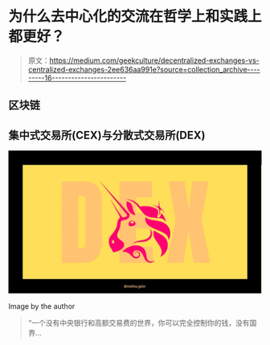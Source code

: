 # 为什么去中心化的交流在哲学上和实践上都更好？

> 原文：<https://medium.com/geekculture/decentralized-exchanges-vs-centralized-exchanges-2ee636aa991e?source=collection_archive---------16----------------------->

## 区块链

## 集中式交易所(CEX)与分散式交易所(DEX)

![](img/fd1567b2a7f946c09f96a4ef61002b04.png)

Image by the author

> “一个没有中央银行和高额交易费的世界，你可以完全控制你的钱，没有国界…